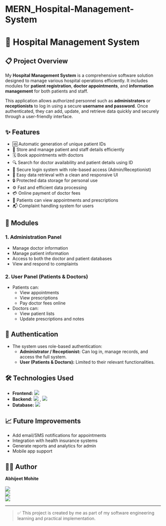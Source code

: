 # MERN_Hospital-Management-System
# 🏥 Hospital Management System

## 📋 Project Overview

My **Hospital Management System** is a comprehensive software solution designed to manage various hospital operations efficiently. It includes modules for **patient registration**, **doctor appointments**, and **information management** for both patients and staff.

This application allows authorized personnel such as **administrators** or **receptionists** to log in using a secure **username and password**. Once authenticated, they can add, update, and retrieve data quickly and securely through a user-friendly interface.

## ✨ Features

- 🆔 Automatic generation of unique patient IDs
- 📑 Store and manage patient and staff details efficiently
- 🗓️ Book appointments with doctors
- 🔍 Search for doctor availability and patient details using ID
- 🔐 Secure login system with role-based access (Admin/Receptionist)
- 📄 Easy data retrieval with a clean and responsive UI
- 🔒 Protected data storage for personal use
- ⚙️ Fast and efficient data processing
- 💳 Online payment of doctor fees
- 📝 Patients can view appointments and prescriptions
- 📬 Complaint handling system for users

## 🧩 Modules

### 1. **Administration Panel**
- Manage doctor information
- Manage patient information
- Access to both the doctor and patient databases
- View and respond to complaints

### 2. **User Panel (Patients & Doctors)**
- Patients can:
  - View appointments
  - View prescriptions
  - Pay doctor fees online
- Doctors can:
  - View patient lists
  - Update prescriptions and notes

## 🔐 Authentication
- The system uses role-based authentication:
  - **Administrator / Receptionist:** Can log in, manage records, and access the full system.
  - **User (Patients & Doctors):** Limited to their relevant functionalities.

## 🛠️ Technologies Used
- **Frontend:**   <img src="https://img.shields.io/badge/React-20232A?style=for-the-badge&logo=react&logoColor=61DAFB" />
- **Backend:**   <img src="https://img.shields.io/badge/Node.js-339933?style=for-the-badge&logo=nodedotjs&logoColor=white" />  ,  <img src="https://img.shields.io/badge/Express.js-000000?style=for-the-badge&logo=express&logoColor=white" />
- **Database:**   <img src="https://img.shields.io/badge/MongoDB-4EA94B?style=for-the-badge&logo=mongodb&logoColor=white" />


## 📈 Future Improvements
- Add email/SMS notifications for appointments
- Integration with health insurance systems
- Generate reports and analytics for admin
- Mobile app support

## 🧑‍💻 Author

**Abhijeet Mohite**  
<br>
<a href="https://www.linkedin.com/in/abhijeet-mohite-28ba34256" target="_blank">
    <img src="https://img.shields.io/badge/LinkedIn-blue?style=for-the-badge&logo=linkedin&logoColor=white" />
  </a>
  <br>
  <a href="https://www.instagram.com/_abhiiiiiii_45_" target="_blank">
    <img src="https://img.shields.io/badge/Instagram-E4405F?style=for-the-badge&logo=instagram&logoColor=white" />
  </a>
  <br>
  <a href="mailto:mohiteabhijeet180@gmail.com" target="_blank">
    <img src="https://img.shields.io/badge/Email-339933?style=for-the-badge&logo=email&logoColor=white" />
  </a>

---

> ✅ This project is created by me as part of my software engineering learning and practical implementation.


